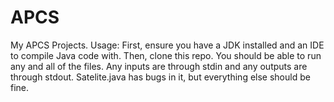 # APCS
 My APCS Projects.
 Usage: First, ensure you have a JDK installed and an IDE to compile Java code with. Then, clone this repo. You should be able to run any and all of the files. Any inputs are through stdin and any outputs are through stdout. Satelite.java has bugs in it, but everything else should be fine.
